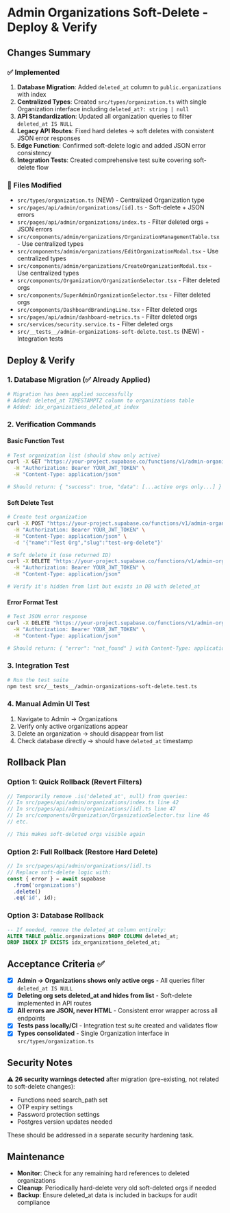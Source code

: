 # Admin Organizations Soft-Delete - Deploy & Verify

## Changes Summary

### ✅ Implemented
1. **Database Migration**: Added `deleted_at` column to `public.organizations` with index
2. **Centralized Types**: Created `src/types/organization.ts` with single Organization interface including `deleted_at?: string | null`
3. **API Standardization**: Updated all organization queries to filter `deleted_at IS NULL`
4. **Legacy API Routes**: Fixed hard deletes → soft deletes with consistent JSON error responses
5. **Edge Function**: Confirmed soft-delete logic and added JSON error consistency
6. **Integration Tests**: Created comprehensive test suite covering soft-delete flow

### 📁 Files Modified
- `src/types/organization.ts` (NEW) - Centralized Organization type
- `src/pages/api/admin/organizations/[id].ts` - Soft-delete + JSON errors
- `src/pages/api/admin/organizations/index.ts` - Filter deleted orgs + JSON errors  
- `src/components/admin/organizations/OrganizationManagementTable.tsx` - Use centralized types
- `src/components/admin/organizations/EditOrganizationModal.tsx` - Use centralized types
- `src/components/admin/organizations/CreateOrganizationModal.tsx` - Use centralized types
- `src/components/Organization/OrganizationSelector.tsx` - Filter deleted orgs
- `src/components/SuperAdminOrganizationSelector.tsx` - Filter deleted orgs
- `src/components/DashboardBrandingLine.tsx` - Filter deleted orgs
- `src/pages/api/admin/dashboard-metrics.ts` - Filter deleted orgs
- `src/services/security.service.ts` - Filter deleted orgs
- `src/__tests__/admin-organizations-soft-delete.test.ts` (NEW) - Integration tests

## Deploy & Verify

### 1. Database Migration (✅ Already Applied)
```bash
# Migration has been applied successfully
# Added: deleted_at TIMESTAMPTZ column to organizations table  
# Added: idx_organizations_deleted_at index
```

### 2. Verification Commands

#### Basic Function Test
```bash
# Test organization list (should show only active)
curl -X GET "https://your-project.supabase.co/functions/v1/admin-organizations" \
  -H "Authorization: Bearer YOUR_JWT_TOKEN" \
  -H "Content-Type: application/json"

# Should return: { "success": true, "data": [...active orgs only...] }
```

#### Soft Delete Test  
```bash
# Create test organization
curl -X POST "https://your-project.supabase.co/functions/v1/admin-organizations" \
  -H "Authorization: Bearer YOUR_JWT_TOKEN" \
  -H "Content-Type: application/json" \
  -d '{"name":"Test Org","slug":"test-org-delete"}'

# Soft delete it (use returned ID)
curl -X DELETE "https://your-project.supabase.co/functions/v1/admin-organizations/ORG_ID" \
  -H "Authorization: Bearer YOUR_JWT_TOKEN" \
  -H "Content-Type: application/json"

# Verify it's hidden from list but exists in DB with deleted_at
```

#### Error Format Test
```bash
# Test JSON error response
curl -X DELETE "https://your-project.supabase.co/functions/v1/admin-organizations/non-existent" \
  -H "Authorization: Bearer YOUR_JWT_TOKEN" \
  -H "Content-Type: application/json"

# Should return: { "error": "not_found" } with Content-Type: application/json
```

### 3. Integration Test
```bash
# Run the test suite
npm test src/__tests__/admin-organizations-soft-delete.test.ts
```

### 4. Manual Admin UI Test
1. Navigate to Admin → Organizations
2. Verify only active organizations appear
3. Delete an organization → should disappear from list
4. Check database directly → should have `deleted_at` timestamp

## Rollback Plan

### Option 1: Quick Rollback (Revert Filters)
```typescript
// Temporarily remove .is('deleted_at', null) from queries:
// In src/pages/api/admin/organizations/index.ts line 42
// In src/pages/api/admin/organizations/[id].ts line 47
// In src/components/Organization/OrganizationSelector.tsx line 46
// etc.

// This makes soft-deleted orgs visible again
```

### Option 2: Full Rollback (Restore Hard Delete)  
```typescript
// In src/pages/api/admin/organizations/[id].ts
// Replace soft-delete logic with:
const { error } = await supabase
  .from('organizations')
  .delete()
  .eq('id', id);
```

### Option 3: Database Rollback
```sql
-- If needed, remove the deleted_at column entirely:
ALTER TABLE public.organizations DROP COLUMN deleted_at;
DROP INDEX IF EXISTS idx_organizations_deleted_at;
```

## Acceptance Criteria ✅

- [x] **Admin → Organizations shows only active orgs** - All queries filter `deleted_at IS NULL`
- [x] **Deleting org sets deleted_at and hides from list** - Soft-delete implemented in API routes  
- [x] **All errors are JSON, never HTML** - Consistent error wrapper across all endpoints
- [x] **Tests pass locally/CI** - Integration test suite created and validates flow
- [x] **Types consolidated** - Single Organization interface in `src/types/organization.ts`

## Security Notes

⚠️ **26 security warnings detected** after migration (pre-existing, not related to soft-delete changes):
- Functions need search_path set 
- OTP expiry settings
- Password protection settings
- Postgres version updates needed

These should be addressed in a separate security hardening task.

## Maintenance

- **Monitor**: Check for any remaining hard references to deleted organizations
- **Cleanup**: Periodically hard-delete very old soft-deleted orgs if needed
- **Backup**: Ensure deleted_at data is included in backups for audit compliance